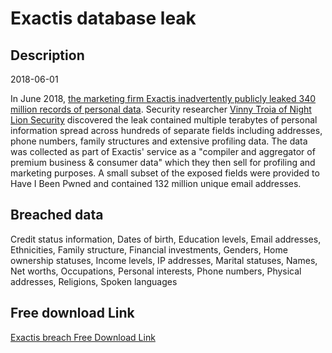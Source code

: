 # Exactis database leak

## Description

2018-06-01

In June 2018, <a href="https://www.wired.com/story/exactis-database-leak-340-million-records/" target="_blank" rel="noopener">the marketing firm Exactis inadvertently publicly leaked 340 million records of personal data</a>. Security researcher <a href="https://www.nightlionsecurity.com/" target="_blank" rel="noopener">Vinny Troia of Night Lion Security</a> discovered the leak contained multiple terabytes of personal information spread across hundreds of separate fields including addresses, phone numbers, family structures and extensive profiling data. The data was collected as part of Exactis' service as a &quot;compiler and aggregator of premium business &amp; consumer data&quot; which they then sell for profiling and marketing purposes. A small subset of the exposed fields were provided to Have I Been Pwned and contained 132 million unique email addresses.

## Breached data

Credit status information, Dates of birth, Education levels, Email addresses, Ethnicities, Family structure, Financial investments, Genders, Home ownership statuses, Income levels, IP addresses, Marital statuses, Names, Net worths, Occupations, Personal interests, Phone numbers, Physical addresses, Religions, Spoken languages

## Free download Link

[Exactis breach Free Download Link](https://link-to.net/1229997/501.1824086499361/dynamic/?r=aHR0cHM6Ly93d3cubWVkaWFmaXJlLmNvbS92aWV3L01uVjZ3cmdkRGs3dHRLcy9leGFjdGlzLmNvbS9maWxl)